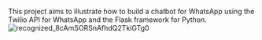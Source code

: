 This project aims to illustrate how to build a chatbot for WhatsApp using the Twilio API for WhatsApp and the Flask framework for Python.
![recognized_8cAmSORSnAfhdQ2TkiGTg0](https://twilio-cms-prod.s3.amazonaws.com/original_images/gqTtnW3zyrEUcZntvwvzh9gtj-gsJCkX3zhlKNLZmLTiS0V3sFnY1Uh-8cAmSORSnAfhdQ2TkiGTg0)
